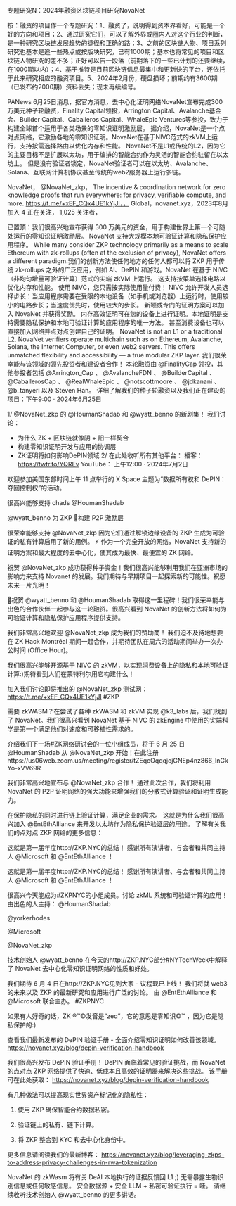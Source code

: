 专题研究N：2024年融资区块链项目研究NovaNet


按：融资的项目作一个专题研究：1、融资了，说明得到资本界看好，可能是一个好的方向和项目；2、通过研究它们，可以了解外界或圈内人对这个行业的判断，是一种研究区块链发展趋势的捷径和正确的路；3、之前的区块链人物、项目系列研究也基本是追一些热点或按版块研究，已有1000期；基本也将常见的项目和区块链人物研究的差不多；正好可以告一段落（前期落下的一些已计划的还要继续，在1000期以内）；4、基于推特是目前区块链信息最集中和更新快的平台，还依托于此来研究相应的融资项目。5、2024年2月份，硬盘损坏；前期约有3600期（已发布约2000期）资料丢失；现未再续编号。

PANews 6月25日消息，据官方消息，去中心化证明网络NovaNet宣布完成300万美元种子轮融资，Finality Capital领投，Arrington Capital、Avalanche基金会、Builder Capital、Caballeros Capital、WhaleEpic Ventures等参投，致力于构建全球首个适用于各类场景的零知识证明激励层。
据介绍，NovaNet是一个点对点网络，它激励各地的零知识证明。NovaNet在基于NIVC范式的zkVM上运行，支持按需选择路由以优化内存和性能。 NovaNet不是L1或传统的L2，因为它的主要目标不是扩展以太坊，用于编排的智能合约作为灵活的智能合约驻留在以太坊上。 但是没有验证者锁定，NovaNet验证者可以在以太坊、Avalanche、Solana、互联网计算机协议甚至传统的web2服务器上运行多链。

NovaNet，
@NovaNet_zkp，
The incentive & coordination network for zero knowledge proofs that run everywhere: for privacy, verifiable compute, and more. https://t.me/+xEF_CQx4UE1kYjJl，，
Global，novanet.xyz，2023年8月 加入
4 正在关注，
1,025 关注者，


已置顶：我们很高兴地宣布获得 300 万美元的资金，用于构建世界上第一个可随处运行的零知识证明激励层。
NovaNet 支持大规模本地可验证计算和隐私保护应用程序。
While many consider ZKP technology primarily as a means to scale Ethereum with zk-rollups (often at the exclusion of privacy), NovaNet offers a different paradigm.我们的创新方法使任何地方的任何人都可以将 ZKP 用于传统 zk-rollups 之外的广泛应用，例如 AI、DePIN 和游戏。NovaNet 在基于 NIVC（非均匀增量可验证计算）范式的尖端 zkVM 上运行。
这支持按菜单选择电路以优化内存和性能。
使用 NIVC，您只需按实际使用量付费！
NIVC 允许开发人员选择步长：当应用程序需要在受限的本地设备（如手机或浏览器）上运行时，使用较小的电路步长；当速度优先时，使用较大的步长。
新颖或专门的证明方案可以加入 NovaNet 并获得奖励。
内存高效证明可在您的设备上进行证明。本地证明是支持需要隐私保护和本地可验证计算的应用程序的唯一方法。
甚至消费设备也可以直接加入网络并点对点创建自己的证明。
NovaNet is not an L1 or a traditional L2.
NovaNet verifiers operate multichain such as on Ethereum, Avalanche, Solana, the Internet Computer, or even web2 servers.
This offers unmatched flexibility and accessibility — a true modular ZKP layer.
我们很荣幸能与该领域的领先投资者和建设者合作！
本轮融资由
@FinalityCap
领投，其他参投者包括
@Arrington_Cap
 、 
@AvalancheFDN
 、 
@BuilderCapital
 、 
@CaballerosCap
 、 
@RealWhaleEpic
 、 
@notscottmoore
 、 
@jdkanani
 、 
@b_tanyeri
以及 Steven Han。
详细了解我们的种子轮融资以及我们正在建设的项目：下午9:00 · 2024年6月25日

1/ 
@NovaNet_zkp
的
@HoumanShadab
和
@wyatt_benno
的新剧集！
我们讨论：
- 为什么 ZK + 区块链就像阴 + 阳一样契合
- 构建零知识证明开发与应用的协调层
- ZK证明将如何影响DePIN领域
2/ 在此处收听所有其他平台：
播客： https://twtr.to/YQREv
YouTube：
上午12:00 · 2024年7月2日

欢迎参加美国东部时间上午 11 点举行的 X Space 主题为“数据所有权和 DePIN：夺回控制权”的活动。

很高兴能够支持 chads 
@HoumanShadab
 
@wyatt_benno
为 ZKP 🫡构建 P2P 激励层

很荣幸能够支持
@NovaNet_zkp
因为它们通过解锁边缘设备的 ZKP 生成为可验证的私有计算启用了新的用例。 ⚡️
作为一个完全开放的网络，NovaNet 支持新的证明方案和最大程度的去中心化，使其成为最快、最便宜的 ZK 网络。

祝贺
@NovaNet_zkp
成功获得种子资金！我们很高兴能够利用我们在亚洲市场的影响力来支持 Novanet 的发展。我们期待与早期项目一起探索新的可能性。祝愿未来一片光明！

🎉祝贺
@wyatt_benno
和
@HoumanShadab
取得这一里程碑！我们很荣幸能与出色的合作伙伴一起参与这一轮融资。很高兴看到 NovaNet 的创新方法将如何为可验证计算和隐私保护应用程序提供支持。 

我们非常高兴地欢迎
@NovaNet_zkp
成为我们的赞助商！
我们迫不及待地想要在 ZK Hack Montréal 期间一起合作，并期待团队在周六的活动期间举办一次办公时间 (Office Hour)。

我们很高兴能够开源基于 NIVC 的 zkVM，以实现消费设备上的隐私和本地可验证计算:)期待看到人们在蒙特利尔用它构建什么！

加入我们讨论即将推出的
@NovaNet_zkp
测试网： https://t.me/+xEF_CQx4UE1kYjJl #ZKP

需要 zkWASM？在尝试了各种 zkWASM 和 zkVM 实现
@k3_labs
后，我们找到了 NovaNet。我们很高兴看到 NovaNet 基于 NIVC 的 zkEngine 中使用的尖端科学是第一个满足他们对速度和可移植性需求的。

介绍我们下一场#ZK网络研讨会的一位小组成员，将于 6 月 25 日
@HoumanShadab
从
@NovaNet_zkp
开始！在此注册https://us06web.zoom.us/meeting/register/tZEqcOqqqjojGNEp4nz866_InGkYo-xVV69R

我们非常高兴地宣布与
@NovaNet_zkp
合作！
通过此次合作，我们将利用 NovaNet 的 P2P 证明网络的强大功能来增强我们的分散式计算验证和证明生成能力。

在保护隐私的同时进行链上验证计算，满足企业的需求。
这就是为什么我们很高兴加入
@EntEthAlliance
来开发以太坊作为隐私保护验证层的用途。
了解有关我们的点对点 ZKP 网络的更多信息：

这就是第一届年度http://ZKP.NYC的总结！
感谢所有演讲者、与会者和共同主持人
@Microsoft
和
@EntEthAlliance
 ！

这就是第一届年度http://ZKP.NYC的总结！
感谢所有演讲者、与会者和共同主持人
@Microsoft
和
@EntEthAlliance
 ！

很高兴今天能成为#ZKPNYC的小组成员。讨论 zkML 系统和可验证计算的应用！
由出色的人主持：
@HoumanShadab
 
@yorkerhodes
 
@Microsoft
 
@NovaNet_zkp

技术创始人
@wyatt_benno
在今天的http://ZKP.NYC部分#NYTechWeek中解释了 NovaNet 去中心化零知识证明网络的性质和好处。 

我们期待 6 月 4 日在http://ZKP.NYC见到大家 - 议程现已上线！
我们将就 web3 的未来以及 ZKP 的最新研究和应用进行广泛的讨论。
由
@EntEthAlliance
和
@Microsoft
联合主办。 #ZKPNYC

如果有人好奇的话，ZK ®™©发音是“zed”，它的意思是零知识©™ ，因为它是隐私保护的:)

查看我们最新发布的 DePIN 验证手册 - 全面介绍零知识证明如何改善该领域。 https://novanet.xyz/blog/depin-verification-handbook

我们很高兴发布 DePIN 验证手册！
DePIN 面临着常见的验证挑战，而 NovaNet 的点对点 ZKP 网络提供了快速、低成本且高效的证明器来解决这些挑战。
该手册可在此处获取： https://novanet.xyz/blog/depin-verification-handbook

有几种做法可以提高现实世界资产标记化的隐私性：
1. 使用 ZKP 确保智能合约数据私密。

2. 验证链上的私有、链下计算。

3. 将 ZKP 整合到 KYC 和去中心化身份中。

更多信息请阅读我们的最新博客： https://novanet.xyz/blog/leveraging-zkps-to-address-privacy-challenges-in-rwa-tokenization

NovaNet 的 zkWasm 将有关 DeAI 本地执行的证据反馈回 L1 ;)
无需暴露生物识别信息或任何敏感信息。
安全数据源 + 安全 LLM + 私密可验证执行 = 哇。
请继续收听技术创始人
@wyatt_benno
的更多讲话。
